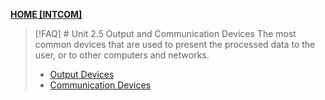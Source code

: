 **[HOME [INTCOM]](INTCOM11#^MIDCH5)**

>[!FAQ] # Unit 2.5 Output and Communication Devices
>The most common devices that are used to present the processed data to the user, or to other computers and networks.
>- [Output Devices](Output%20Devices.md)
>- [Communication Devices](Communication%20Devices.md)